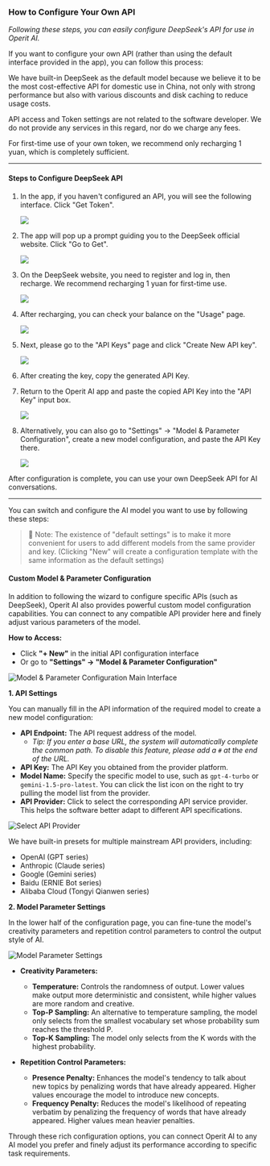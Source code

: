 ### How to Configure Your Own API

*Following these steps, you can easily configure DeepSeek's API for use in Operit AI.*

If you want to configure your own API (rather than using the default interface provided in the app), you can follow this process:

We have built-in DeepSeek as the default model because we believe it to be the most cost-effective API for domestic use in China, not only with strong performance but also with various discounts and disk caching to reduce usage costs.

API access and Token settings are not related to the software developer. We do not provide any services in this regard, nor do we charge any fees.

For first-time use of your own token, we recommend only recharging 1 yuan, which is completely sufficient.

---

#### Steps to Configure DeepSeek API

1.  In the app, if you haven't configured an API, you will see the following interface. Click "Get Token".

    ![](/manuals/assets/deepseek_API_step/2.png)

2.  The app will pop up a prompt guiding you to the DeepSeek official website. Click "Go to Get".

    ![](/manuals/assets/deepseek_API_step/4.png)

3.  On the DeepSeek website, you need to register and log in, then recharge. We recommend recharging 1 yuan for first-time use.

    ![](/manuals/assets/deepseek_API_step/3.png)

4.  After recharging, you can check your balance on the "Usage" page.

    ![](/manuals/assets/deepseek_API_step/5.png)

5.  Next, please go to the "API Keys" page and click "Create New API key".

    ![](/manuals/assets/deepseek_API_step/9.png)

6.  After creating the key, copy the generated API Key.

7.  Return to the Operit AI app and paste the copied API Key into the "API Key" input box.

    ![](/manuals/assets/deepseek_API_step/2.png)

8.  Alternatively, you can also go to "Settings" -> "Model & Parameter Configuration", create a new model configuration, and paste the API Key there.

    ![](/manuals/assets/deepseek_API_step/1.png)

After configuration is complete, you can use your own DeepSeek API for AI conversations.

---

You can switch and configure the AI model you want to use by following these steps:

> 🎨 Note: The existence of "default settings" is to make it more convenient for users to add different models from the same provider and key. (Clicking "New" will create a configuration template with the same information as the default settings)

#### Custom Model & Parameter Configuration

In addition to following the wizard to configure specific APIs (such as DeepSeek), Operit AI also provides powerful custom model configuration capabilities. You can connect to any compatible API provider here and finely adjust various parameters of the model.

**How to Access:**

*   Click **"+ New"** in the initial API configuration interface
*   Or go to **"Settings" -> "Model & Parameter Configuration"**

![Model & Parameter Configuration Main Interface](/manuals/assets/model/model-config-main.jpg)

**1. API Settings**

You can manually fill in the API information of the required model to create a new model configuration:

*   **API Endpoint:** The API request address of the model.
    *   *Tip: If you enter a base URL, the system will automatically complete the common path. To disable this feature, please add a `#` at the end of the URL.*
*   **API Key:** The API Key you obtained from the provider platform.
*   **Model Name:** Specify the specific model to use, such as `gpt-4-turbo` or `gemini-1.5-pro-latest`. You can click the list icon on the right to try pulling the model list from the provider.
*   **API Provider:** Click to select the corresponding API service provider. This helps the software better adapt to different API specifications.

![Select API Provider](/manuals/assets/model/model-config-providers.png)

We have built-in presets for multiple mainstream API providers, including:
*   OpenAI (GPT series)
*   Anthropic (Claude series)
*   Google (Gemini series)
*   Baidu (ERNIE Bot series)
*   Alibaba Cloud (Tongyi Qianwen series)

**2. Model Parameter Settings**

In the lower half of the configuration page, you can fine-tune the model's creativity parameters and repetition control parameters to control the output style of AI.

![Model Parameter Settings](/manuals/assets/model/model-config-params.png)

*   **Creativity Parameters:**
    *   **Temperature:** Controls the randomness of output. Lower values make output more deterministic and consistent, while higher values are more random and creative.
    *   **Top-P Sampling:** An alternative to temperature sampling, the model only selects from the smallest vocabulary set whose probability sum reaches the threshold P.
    *   **Top-K Sampling:** The model only selects from the K words with the highest probability.

*   **Repetition Control Parameters:**
    *   **Presence Penalty:** Enhances the model's tendency to talk about new topics by penalizing words that have already appeared. Higher values encourage the model to introduce new concepts.
    *   **Frequency Penalty:** Reduces the model's likelihood of repeating verbatim by penalizing the frequency of words that have already appeared. Higher values mean heavier penalties.

Through these rich configuration options, you can connect Operit AI to any AI model you prefer and finely adjust its performance according to specific task requirements.

